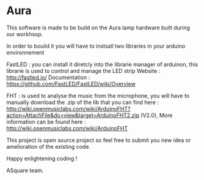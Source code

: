 # Aura

This software is made to be build on the Aura lamp hardware built during our workhsop. 

In order to bouild it you will have to instsall two libraries in your arduino environnement 

FastLED : you can install it diretcly into the librarie manager of arduinon, this librarie is used to control and manage the LED strip
Website : http://fastled.io/ Documentation : https://github.com/FastLED/FastLED/wiki/Overview

FHT : is used to analyse the music from the microphone, you will have to manually download the .zip of the lib that you can find here : http://wiki.openmusiclabs.com/wiki/ArduinoFHT?action=AttachFile&do=view&target=ArduinoFHT2.zip   (V2.0), More information can be found here : http://wiki.openmusiclabs.com/wiki/ArduinoFHT

This project is open source project so feel free to submit you new idea or amelioration of the existing code. 

Happy enlightening coding !

ASquare team. 


